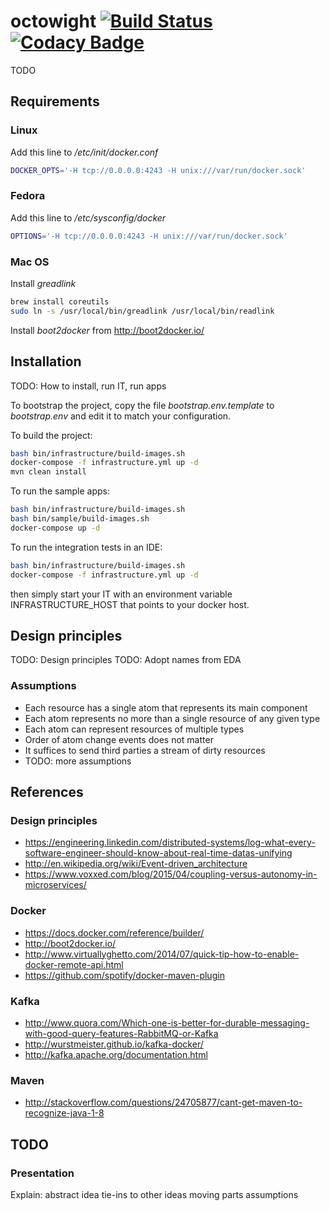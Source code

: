 # octowight [![Build Status](https://travis-ci.org/jasperavisser/octowight.svg?branch=master)](https://travis-ci.org/jasperavisser/octowight) [![Codacy Badge](https://www.codacy.com/project/badge/9541b85030e24d1b9b170e19cec3b0d5)](https://www.codacy.com/app/jasper-a-visser/octowight)
TODO

## Requirements

### Linux
Add this line to */etc/init/docker.conf*

```bash
DOCKER_OPTS='-H tcp://0.0.0.0:4243 -H unix:///var/run/docker.sock'
```
### Fedora
Add this line to  */etc/sysconfig/docker*

```bash
OPTIONS='-H tcp://0.0.0.0:4243 -H unix:///var/run/docker.sock'
```
### Mac OS
Install *greadlink*

```bash
brew install coreutils
sudo ln -s /usr/local/bin/greadlink /usr/local/bin/readlink
```

Install *boot2docker* from http://boot2docker.io/

## Installation
TODO: How to install, run IT, run apps

To bootstrap the project, copy the file *bootstrap.env.template* to *bootstrap.env* and edit it to match your configuration.

To build the project:
```bash
bash bin/infrastructure/build-images.sh
docker-compose -f infrastructure.yml up -d
mvn clean install
```

To run the sample apps:
```bash
bash bin/infrastructure/build-images.sh
bash bin/sample/build-images.sh
docker-compose up -d
```

To run the integration tests in an IDE:
```bash
bash bin/infrastructure/build-images.sh
docker-compose -f infrastructure.yml up -d
```
then simply start your IT with an environment variable INFRASTRUCTURE_HOST that points to your docker host.

## Design principles
TODO: Design principles
TODO: Adopt names from EDA

### Assumptions
* Each resource has a single atom that represents its main component
* Each atom represents no more than a single resource of any given type
* Each atom can represent resources of multiple types
* Order of atom change events does not matter
* It suffices to send third parties a stream of dirty resources
* TODO: more assumptions

## References

### Design principles
* https://engineering.linkedin.com/distributed-systems/log-what-every-software-engineer-should-know-about-real-time-datas-unifying
* http://en.wikipedia.org/wiki/Event-driven_architecture
* https://www.voxxed.com/blog/2015/04/coupling-versus-autonomy-in-microservices/

### Docker
* https://docs.docker.com/reference/builder/
* http://boot2docker.io/
* http://www.virtuallyghetto.com/2014/07/quick-tip-how-to-enable-docker-remote-api.html
* https://github.com/spotify/docker-maven-plugin

### Kafka
* http://www.quora.com/Which-one-is-better-for-durable-messaging-with-good-query-features-RabbitMQ-or-Kafka
* http://wurstmeister.github.io/kafka-docker/
* http://kafka.apache.org/documentation.html

### Maven
* http://stackoverflow.com/questions/24705877/cant-get-maven-to-recognize-java-1-8

## TODO

### Presentation
Explain:
	abstract idea
	tie-ins to other ideas
	moving parts
	assumptions
